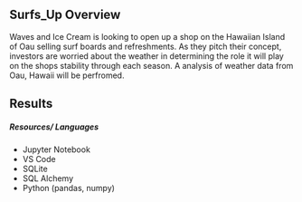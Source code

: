 ## Surfs_Up Overview
Waves and Ice Cream is looking to open up a shop on the Hawaiian Island of Oau selling surf boards and refreshments. As they pitch their concept, investors are worried about the weather in determining the role it will play on the shops stability through each season. A analysis of weather data from Oau, Hawaii will be perfromed.
## Results


##### Resources/ Languages 
* Jupyter Notebook
* VS Code
* SQLite
* SQL Alchemy
* Python (pandas, numpy)
